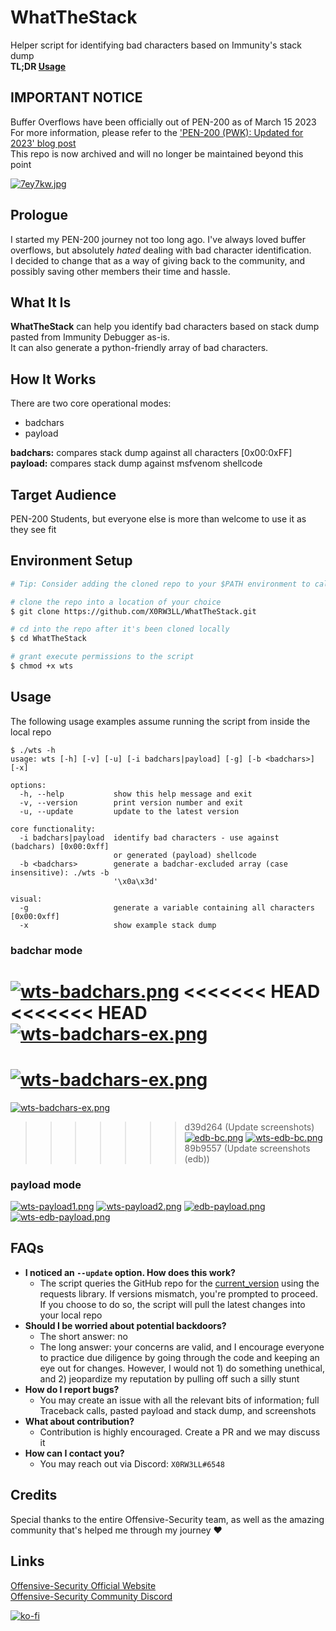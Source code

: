 # WhatTheStack
Helper script for identifying bad characters based on Immunity's stack dump\
**TL;DR [Usage](#usage)**

## IMPORTANT NOTICE
Buffer Overflows have been officially out of PEN-200 as of March 15 2023\
For more information, please refer to the ['PEN-200 (PWK): Updated for 2023' blog post](https://www.offsec.com/offsec/pen-200-2023)\
This repo is now archived and will no longer be maintained beyond this point

[![7ey7kw.jpg](https://i.postimg.cc/cHTNxC9N/7ey7kw.jpg)](https://postimg.cc/MMcLt6Js)

## Prologue
I started my PEN-200 journey not too long ago. I've always loved buffer overflows, but absolutely *hated* dealing with bad character identification.\
I decided to change that as a way of giving back to the community, and possibly saving other members their time and hassle.

## What It Is
**WhatTheStack** can help you identify bad characters based on stack dump pasted from Immunity Debugger as-is.\
It can also generate a python-friendly array of bad characters.

## How It Works
There are two core operational modes:
- badchars
- payload

**badchars:** compares stack dump against all characters [0x00:0xFF]\
**payload:** compares stack dump against msfvenom shellcode

## Target Audience
PEN-200 Students, but everyone else is more than welcome to use it as they see fit

## Environment Setup
```sh
# Tip: Consider adding the cloned repo to your $PATH environment to call the script from anywhere

# clone the repo into a location of your choice
$ git clone https://github.com/X0RW3LL/WhatTheStack.git

# cd into the repo after it's been cloned locally
$ cd WhatTheStack

# grant execute permissions to the script
$ chmod +x wts
```

## Usage
The following usage examples assume running the script from inside the local repo
```
$ ./wts -h
usage: wts [-h] [-v] [-u] [-i badchars|payload] [-g] [-b <badchars>] [-x]

options:
  -h, --help           show this help message and exit
  -v, --version        print version number and exit
  -u, --update         update to the latest version

core functionality:
  -i badchars|payload  identify bad characters - use against (badchars) [0x00:0xff]
                       or generated (payload) shellcode
  -b <badchars>        generate a badchar-excluded array (case insensitive): ./wts -b
                       '\x0a\x3d'

visual:
  -g                   generate a variable containing all characters [0x00:0xff]
  -x                   show example stack dump
```
### badchar mode
[![wts-badchars.png](https://i.postimg.cc/VsBWNsRg/wts-badchars.png)](https://postimg.cc/jC27gbBn)
<<<<<<< HEAD
<<<<<<< HEAD
[![wts-badchars-ex.png](https://i.postimg.cc/hjt6bXZc/wts-badchars-ex.png)](https://postimg.cc/8FxZTzV0)
=======
[![wts-badchars-ex.png](https://i.postimg.cc/SKrCQ63m/wts-badchars-ex.png)](https://postimg.cc/678yYvBP)
=======
[![wts-badchars-ex.png](https://i.postimg.cc/hjt6bXZc/wts-badchars-ex.png)](https://postimg.cc/8FxZTzV0)
>>>>>>> d39d264 (Update screenshots)
[![edb-bc.png](https://i.postimg.cc/05n7bx4G/edb-bc.png)](https://postimg.cc/NLyKnhBL)
[![wts-edb-bc.png](https://i.postimg.cc/02Hm0nPb/wts-edb-bc.png)](https://postimg.cc/1fwf9pgQ)
>>>>>>> 89b9557 (Update screenshots (edb))

### payload mode
[![wts-payload1.png](https://i.postimg.cc/jSB8NMnh/wts-payload1.png)](https://postimg.cc/Sn77b7rX)
[![wts-payload2.png](https://i.postimg.cc/bYL3Ly2r/wts-payload2.png)](https://postimg.cc/QV9QdrmZ)
[![edb-payload.png](https://i.postimg.cc/VLNntpyx/edb-payload.png)](https://postimg.cc/K4d1S98f)
[![wts-edb-payload.png](https://i.postimg.cc/13nFCF3M/wts-edb-payload.png)](https://postimg.cc/VJw55dMb)

## FAQs
- **I noticed an `--update` option. How does this work?**
  - The script queries the GitHub repo for the [current_version](current_version) using the requests library. If versions mismatch, you're prompted to proceed. If you choose to do so, the script will pull the latest changes into your local repo
- **Should I be worried about potential backdoors?**
  - The short answer: no
  - The long answer: your concerns are valid, and I encourage everyone to practice due diligence by going through the code and keeping an eye out for changes. However, I would not 1) do something unethical, and 2) jeopardize my reputation by pulling off such a silly stunt
- **How do I report bugs?**
  - You may create an issue with all the relevant bits of information; full Traceback calls, pasted payload and stack dump, and screenshots
- **What about contribution?**
  - Contribution is highly encouraged. Create a PR and we may discuss it
- **How can I contact you?**
  - You may reach out via Discord: `X0RW3LL#6548`

## Credits
Special thanks to the entire Offensive-Security team, as well as the amazing community that's helped me through my journey :heart:

## Links
[Offensive-Security Official Website](https://www.offensive-security.com)\
[Offensive-Security Community Discord](https://offs.ec/discord)

[![ko-fi](https://ko-fi.com/img/githubbutton_sm.svg)](https://ko-fi.com/F1F3EFYS1)
